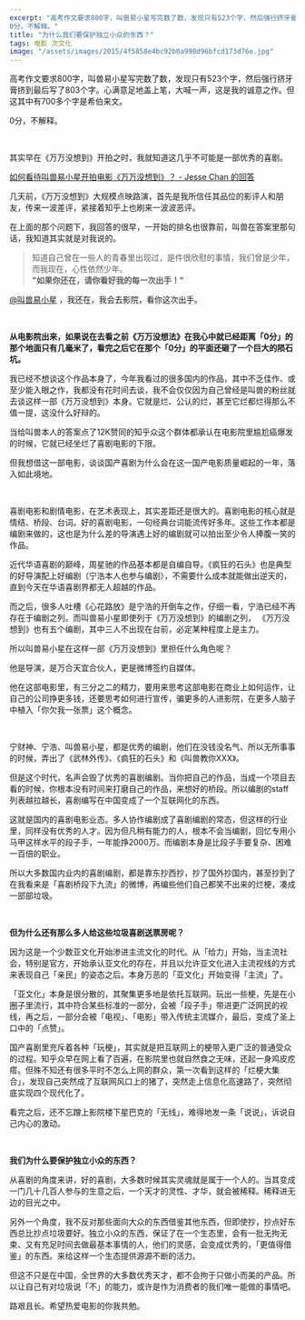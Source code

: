 ```yaml
---
excerpt: "高考作文要求800字，叫兽易小星写完数了数，发现只有523个字，然后强行挤牙膏挤到最后写了803个字。心满意足地盖上笔，大喊一声，这是我的诚意之作。但这其中有700多个字是希伯来文。<br>
0分，不解释。"
title: "为什么我们要保护独立小众的东西？"
tags: 电影 次文化
image: "/assets/images/2015/4f5858e4bc92b0a998d96bfcd173d76e.jpg"
---
```


高考作文要求800字，叫兽易小星写完数了数，发现只有523个字，然后强行挤牙膏挤到最后写了803个字。心满意足地盖上笔，大喊一声，这是我的诚意之作。但这其中有700多个字是希伯来文。

0分，不解释。

<br>

其实早在《万万没想到》开拍之时，我就知道这几乎不可能是一部优秀的喜剧。

[如何看待叫兽易小星开拍电影《万万没想到》？ - Jesse Chan 的回答](https://www.zhihu.com/question/30941056/answer/50043579)

几天前，《万万没想到》大规模点映路演，首先是我所信任其品位的影评人和朋友，传来一波差评，紧接着知乎上也刷来一波波恶评。

在上面的那个问题下，我回答的很早，一开始的排名也很靠前，叫兽在答案里那句话，我知道其实就是对我说的。

> 知道自己曾在一些人的青春里出现过，是件很欣慰的事情，我们曾是少年，而我现在，心性依然少年。  
> **"如果你还在，请你看好我的每一次出手！"**

[@叫兽易小星][2] ，我还在，我会去影院，看你这次出手。

<br>

**从电影院出来，如果说在去看之前《万万没想法》在我心中就已经距离「0分」的那个地面只有几毫米了，看完之后它在那个「0分」的平面还砸了一个巨大的陨石坑。**

我已经不想谈这个作品本身了，今年我看过的很多国内的作品，其中不乏佳作、或至少能入眼之作，我都没有花时间去谈，我不会仅仅因为自己曾经是叫兽的粉丝就去谈这样一部《万万没想到》本身。它就是烂、公认的烂，甚至它烂都烂得那么不值一提，这没什么好辩的。

当给叫兽本人的答案点了12K赞同的知乎众这个群体都承认在电影院里尴尬癌爆发的时候，它就已经坐烂了喜剧电影的下限。

但我想借这一部电影，谈谈国产喜剧为什么会在这一国产电影质量崛起的一年，落入如此境地。

<br>

喜剧电影和剧情电影，在艺术表现上，其实差距还是很大的。喜剧电影的核心就是情结、桥段、台词。好的喜剧电影，一句经典台词能流传好多年。这些工作本都是编剧来做的，这也是为什么差的导演遇上好的编剧就可以拍出至少令人捧腹一笑的作品。

近代华语喜剧的巅峰，周星驰的作品基本都是自编自导。《疯狂的石头》也是典型的好导演配上好编剧（宁浩本人也参与编剧），不需要什么成本就能做出逆天的，直到今天在华语喜剧界都无人超越的作品。

而之后，很多人吐槽《心花路放》是宁浩的开倒车之作，仔细一看，宁浩已经不再存在于编剧之列。而叫兽易小星即使列于《万万没想到》的编剧之列， 《万万没想到》也有五个编剧，其中三人不出现在台前，必定某种程度上是主力。

所以叫兽易小星在这样一部《万万没想到》里担任什么角色呢？

他是导演，是万合天宜合伙人，更是微博签约自媒体。

他在这部电影里，有三分之二的精力，要用来思考这部电影在商业上如何运作，让自己的公司挣更多钱，还要思考如何进行宣传，骗更多的人进影院，在更多人脑子中植入「你欠我一张票」这个概念。

<br>

宁财神、宁浩、叫兽易小星，都是优秀的编剧，他们在没钱没名气、所以无所事事的时候，弄出了《武林外传》、《疯狂的石头》和《叫兽教你XXX》。

但是这个时代，名声会毁了优秀的喜剧编剧。当你把自己的作品，当成一个项目去看的时候，你根本没有时间来打磨自己的作品，来想好的桥段。所以编剧的staff列表越拉越长，喜剧编写在中国变成了一个互联网化的东西。

这就是国内的喜剧电影业态。多人协作编剧成了喜剧编剧的常态，但这样的行业里，同样没有优秀的人才。因为但凡稍有能力的人，根本不会当编剧，回忆专用小马甲这样水平的段子手，一年能挣2000万。而编剧本身是比段子手要复杂、困难一百倍的职业。

所以大多数国内业内的喜剧编剧，都是靠东抄西抄，抄了国外抄国内，甚至抄到了在我看来是「喜剧桥段下九流」的微博，再编些他们自己都笑不出来的烂梗，凑成一部部垃圾。

<br>

**但为什么还有那么多人给这些垃圾喜剧送票房呢？**

因为这是一个少数亚文化开始渗进主流文化的时代。从「给力」开始，当主流社会，特别是官方，开始承认亚文化的存在，并且以允许亚文化进入主流视线的方式来表现自己「亲民」的姿态之后。本身万恶的「亚文化」开始变得「主流」了。

「亚文化」本身是很分散的，其聚集更多地是依托互联网。玩出一些梗，先是在小圈子里流行，其中符合某些标准的一部分，会被「段子手」带进更广泛网民的视线，再之后，一部分会被「电视」、「电影」带入传统主流媒介，最后，变成了圣上口中的「点赞」。

国产喜剧里充斥着各种「玩梗」，其实就是把互联网上的梗带入更广泛的普通受众的过程。知乎众早在网上看了百遍，在影院里也就自然食之无味，还起一身鸡皮疙瘩。但殊不知还有很多平时不怎么上网的群众，第一次看到这样的「烂梗大集合」，发现自己突然成了互联网风口上的猪了，突然走上信息化高速路了，突然彻底实现四个现代化了。

看完之后，还不忘蹭上影院楼下星巴克的「无线」，难得地发一条「说说」，诉说自己内心的激动。

<br>

**我们为什么要保护独立小众的东西？**

从喜剧的角度来讲，好的喜剧，大多数时候其实灵魂就是属于一个人的。当其变成一门几十几百人参与的生意之后，一个天才的灵性、才华，就会被稀释。稀释进无边的目光之中。

另外一个角度，我不反对那些面向大众的东西借鉴其他东西，但即使抄，抄点好东西总比抄点垃圾要好。独立小众的东西，保证了在一个生态里，会有一批无拘无束、又有充足时间去做最基本事情的人，他们的灵感，会变成优秀的，「更值得借鉴」的东西。来给这样一个生态提供源源不断的活力。

但这不只是在中国，全世界的大多数优秀天才，都不会拘于只做小而美的产品。所以让自己有对垃圾说「不」的能力，或许是作为消费者的我们唯一能做的事情吧。

路艰且长。希望热爱电影的你我共勉。

[1]:	https://www.zhihu.com/people/980f8cb328df5d02d154c5e31a043d83
[2]:	https://www.zhihu.com/people/980f8cb328df5d02d154c5e31a043d83
